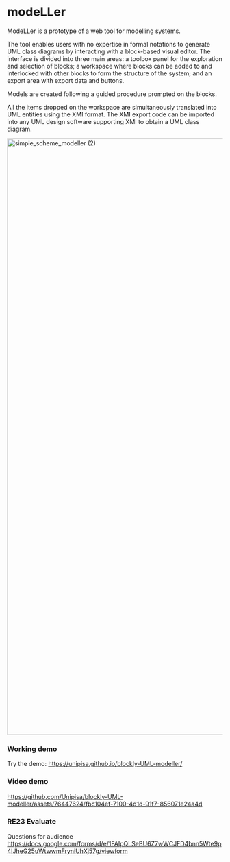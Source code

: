 # modeLLer

ModeLLer is a prototype of a web tool for modelling systems. 

The tool enables users with no expertise in formal notations to generate UML class diagrams by interacting with a block-based visual editor. The interface is divided into three main areas: a toolbox panel for the exploration and selection of blocks; a workspace where blocks can be added to and interlocked with other blocks to form the structure of the system; and an export area with export data and buttons.

Models are created following a guided procedure prompted on the blocks.

All the items dropped on the workspace are simultaneously translated into UML entities using the XMI format. The XMI export code can be  imported into any UML design software supporting XMI to obtain a UML class diagram.

<img width="1392" alt="simple_scheme_modeller (2)" src="https://github.com/Unipisa/blockly-UML-modeller/assets/76447624/2005c85c-fbd1-4018-96b7-5d38c7f917d2">

<h3>Working demo</h3>

Try the demo: <https://unipisa.github.io/blockly-UML-modeller/>


<h3>Video demo</h3

https://github.com/Unipisa/blockly-UML-modeller/assets/76447624/fbc104ef-7100-4d1d-91f7-856071e24a4d

<h3>RE23 Evaluate</h3>

Questions for audience
https://docs.google.com/forms/d/e/1FAIpQLSeBU6Z7wWCJFD4bnn5Wte9p4IJheG25uWtwwmFryniUhXj57g/viewform

